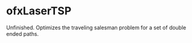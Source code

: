 # ofxLaserTSP

Unfinished. Optimizes the traveling salesman problem for a set of double ended paths.

